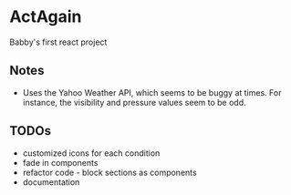 # ActAgain
Babby's first react project

## Notes
- Uses the Yahoo Weather API, which seems to be buggy at times.
For instance, the visibility and pressure values seem to be odd.


## TODOs
- customized icons for each condition
- fade in components
- refactor code - block sections as components
- documentation

